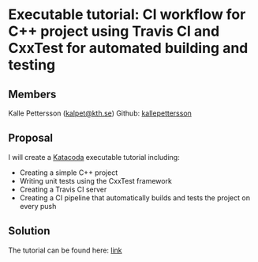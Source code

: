 # Executable tutorial: CI workflow for C++ project using Travis CI and CxxTest for automated building and testing

## Members
Kalle Pettersson (kalpet@kth.se) Github: [kallepettersson](https://github.com/kallepettersson)


## Proposal
I will create a [Katacoda](https://www.katacoda.com/) executable tutorial including:
* Creating a simple C++ project
* Writing unit tests using the CxxTest framework 
* Creating a Travis CI server 
* Creating a CI pipeline that automatically builds and tests the project on every push

## Solution 
The tutorial can be found here: [link](https://www.katacoda.com/kalpet/scenarios/executable-tutorial-dd2482)